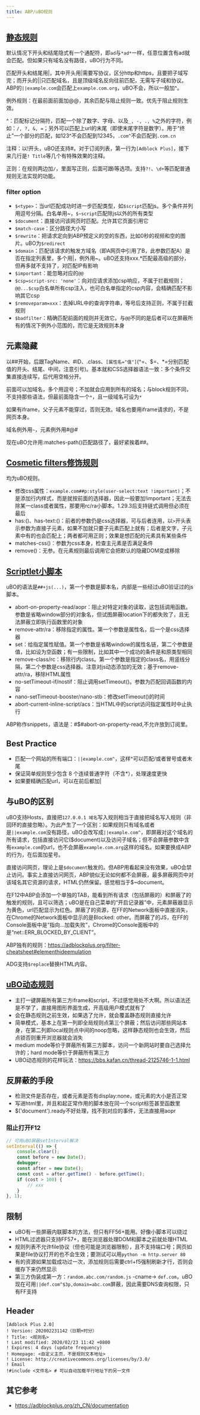 ```yaml
---
title: ABP/uBO规则
---
```


## [静态规则](https://help.eyeo.com/en/adblockplus/how-to-write-filters)

默认情况下开头和结尾隐式有一个通配符，即`ad`与`*ad*`一样，任意位置含有ad就会匹配。但如果只有域名没有路径，uBO行为不同。

匹配开头和结尾用|，其中开头用|需要写协议，区分http和https，且要把子域写完；而开头的||只匹配域名，且是顶级域名反向往前匹配，无需写子域和协议。ABP的`||example.com`会匹配上`example.com.org`，uBO不会，所以一般加^。

例外规则：在最前面前面加@@，其余匹配与阻止规则一致。优先于阻止规则生效。

^：匹配标记分隔符，匹配一个除了数字、字母、以及`_, -, ., %`之外的字符，例如：`/, ?, &, =`；另外可以匹配上url的末尾（即使末尾字符是数字）。用于“终止”一个部分的匹配，如123^不会匹配到12345，`.com^`不会匹配到`.com.cn`

注释：以!开头，uBO还支持#。对于订阅列表，第一行为`[Adblock Plus]`，接下来几行是`! Title`等几个有特殊效果的注释。

正则：在规则两边加`/`，里面写正则，后面可跟i等选项。支持`?!`、`\d+`等匹配普通规则无法实现的功能。

### filter option

* `$<type>`：当url匹配成功时进一步匹配类型，如`$script`匹配js。多个条件并列用逗号分隔。白名单用~，`$~script`匹配除js以外的所有类型
* `$document`：直接访问该网页时匹配。允许其它页面引用它
* `$match-case`：区分路径大小写
* `$rewrite`：把请求定向到ABP预定义的空的东西，比如0秒的视频和空的图片。uBO为`$redirect`
* `$domain`：匹配该请求的触发方域名（即A网页中引用了B，此参数匹配A）是否在指定列表里，多个用|，例外用~。uBO还支持xxx.*匹配最高级的部分，但再多就不支持了，对匹配IP有影响
* `$important`：能忽略对应的`@@`
* `$csp=script-src: 'none'`：向对应请求添加csp响应，不属于拦截规则；`@@...$csp`白名单所有csp注入，也可白名单指定的csp内容，会精确匹配不影响其它csp
* `$removeparam=xxx`：去掉URL中的查询字符串，等号后支持正则，不属于拦截规则
* `$badfilter`：精确匹配前面的规则并无效它。与`@@`不同的是后者可以在屏蔽所有的情况下例外小范围的，而它是无效规则本身

## 元素隐藏

以##开始，后跟TagName、#ID、.class、`[属性名="值"]`(^=、$=、*=分别匹配值的开头、结尾、中间，注意引号)。基本就和CSS选择器语法一致：多个条件交集直接连续写，后代用空格分开。

前面可以加域名，多个用逗号；不加就会应用到所有的域名；与block规则不同，不支持那些语法，但最前面隐含一个`*`，且一级域名可设为`*`

如果有iframe，父子元素不能穿过，否则无效。域名也要用iframe请求的，不是网页本身。

域名例外用`~`，元素例外用#@#

现在uBO允许用:matches-path()匹配路径了，最好紧挨着##。

## [Cosmetic filters修饰规则](https://github.com/fang5566/uBlock/wiki/过程式修饰规则)

均为uBO规则。

* 修改css属性：`example.com##p:style(user-select:text !important)`；不是添加行内样式，而是就按前面的选择器，因此一般要加!important；无法去除某一class或者属性，那要用rc/ra小脚本。1.29.3后支持链式调用但必须在最后
* has:()、has-text:()：前者的参数仍是css选择器，可与后者连用，以`>`开头表示参数为直接子元素，如果不加就只要子元素匹配上就有；后者是文字，子元素中有的也会匹配上；两者都可用正则；效果是想匹配的元素具有某些条件
* matches-css()：参数为css本身，检查主元素是否满足条件
* remove()：无参。在元素规则最后调用它会把默认的隐藏DOM变成移除

## [Scriptlet小脚本](https://github.com/gorhill/uBlock/wiki/Resources-Library)

uBO的语法是`##+js(...)`，第一个参数是脚本名，内部是一些经过uBO验证过的js脚本。

* abort-on-property-read/aopr：阻止对特定对象的读取，这包括调用函数。参数是省略window部分的对象名，但试图屏蔽location下的都失败了，且无法屏蔽立即执行函数里的对象
* remove-attr/ra：移除指定的属性。第一个参数是属性名，后一个是css选择器
* set：给指定属性赋值。第一个参数是省略window的属性名链，第二个参数是值，比如设为空函数；有一些限制，比如其中一个成功的条件是和原类型相同
* remove-class/rc：移除行内class。第一个参数是指定的class名，用竖线分隔，第二个参数是css选择器。注意对js动态添加的无效；基于remove-attr/ra，移除HTML属性
* no-setTimeout-if/nostif：阻止调用setTimeout()。参数为匹配回调函数的内容
* nano-setTimeout-booster/nano-stb：修改setTimeout()的时间
* abort-current-inline-script/acs：当HTML中的script访问指定属性时中止执行

ABP称作snippets，语法是：#$#abort-on-property-read,不允许放到订阅里。

## Best Practice

* 匹配一个网站的所有端口：`||example.com^`，这样^可以匹配/或者冒号或者末尾
* 保证简单规则至少包含 8 个连续普通字符（不含*），处理速度更快
* 如果要精确匹配url，可以在前后都加|

## 与uBO的区别

uBO支持Hosts，直接把`127.0.0.1 域名`写入规则相当于直接把域名写入规则（非回环的直接忽略）。为此产生了一个区别：如果规则只有域名或者是`||example.com`没有路径，uBO会改写成`||example.com^`，即屏蔽对这个域名的所有请求，包括直接访问它($document)以及访问子域名；但不会屏蔽参数中含有`example.com`的url，也不会屏蔽`example.com.org`这样的域名。如果要换成ABP的行为，在后面加星号。

直接访问网页，理论上是`$document`触发的。但ABP用看起来没有效果，uBO会禁止访问。事实上直接访问网页，ABP貌似无论如何都不会屏蔽，最多屏蔽网页中对该域名其它资源的请求，HTML仍然保留。感觉相当于$~document。

在F12中ABP会添加一个单独的TAB，能看到所有请求（包括屏蔽的）和屏蔽了的触发的规则，且可以筛选；uBO是在自己菜单的“开启记录器”中，元素屏蔽器显示为黄色，url匹配显示为红色。屏蔽了的资源，在FF的Network面板中直接消失，在Chrome的Network面板中显示的是Blocked: other。而屏蔽了的JS，在FF的Console面板中是“指向...加载失败”，Chrome的Console面板中的是“net::ERR_BLOCKED_BY_CLIENT”。

ABP独有的规则：https://adblockplus.org/filter-cheatsheet#elementhideemulation

ADG支持`$replace`替换HTML内容。

## [uBO动态规则](https://github.com/fang5566/uBlock/wiki/动态过滤：轻松减少隐私暴露)

* 主打一键屏蔽所有第三方iframe和script，不过感觉用处不大啊。所以语法还是不学了，直接用图形界面生成，开高级用户模式就有了
* 会在静态规则之前生效，如果选了允许，就会覆盖静态规则直接允许
* 简单模式，基本上在第一列即全局规则点第三个屏蔽；然后访问那些网站本身，在第二列即local规则点中间的noop忽略，这样静态规则也会生效，然后点锁否则重开浏览器就会消失
* medium mode等价于屏蔽所有第三方脚本，访问一个新网站时要自己选择允许的；hard mode等价于屏蔽所有第三方
* UBO动态规则的花样玩法：https://bbs.kafan.cn/thread-2125746-1-1.html

## 反屏蔽的手段

* 检测文件是否存在，或者元素是否有display:none，或元素的大小是否正常
* 写进html里，并且和起正常作用的脚本放在同一个script标签甚至函数里
* $('document').ready不好处理，找不到对应的事件，无法直接用aopr

### 阻止打开F12

```js
// 可用uBO屏蔽setInterval解决
setInterval(() => {
    console.clear();
    const before = new Date();
    debugger;
    const after = new Date();
    const cost = after.getTime() - before.getTime();
    if (cost > 100) {
        // xxx
    }
}, 1);
```

## 限制

* uBO有一些屏蔽内联脚本的方法，但只有FF56+能用。好像小脚本可以绕过
* HTML过滤器只支持FF57+，能在浏览器处理DOM和脚本之前就处理HTML
* 规则列表不允许file协议（但也可能是浏览器限制），且不支持端口号；网页如果是file协议打开的也不会生效；要测试可以用`python -m http.server 80`
* 有的资源如果加载成功过一次，添加规则后需要ctrl+f5强制刷新才行，否则会缓存下来仍然显示
* 第三方伪装成第一方：`random.abc.com/random.js` -cname-> `def.com`，uBO现在可用`||def.com^$3p,domain=abc.com`屏蔽，因此需要DNS查询权限，只有FF支持

## Header

```
[Adblock Plus 2.0]
! Version: 202002231142（日期+时分）
! Title: <规则名>
! Last modified: 2020/02/23 11:42 +0800
! Expires: 4 days (update frequency)
! Homepage: <自定义主页，不是规则文本地址>
! License: http://creativecommons.org/licenses/by/3.0/
! Email
!#include <文件名> # 可以自动加载平行地址下的另一文件
```

## 其它参考

* https://adblockplus.org/zh_CN/documentation
